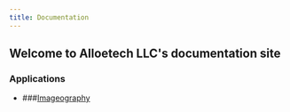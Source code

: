 ```yaml
---
title: Documentation
---
```


## Welcome to Alloetech LLC's documentation site

### Applications

- ###[Imageography](https://hphothong.github.io/documentation/imageography)
